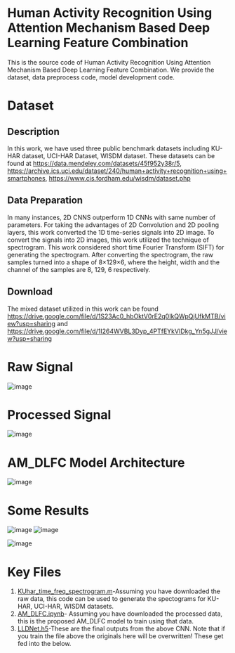 # Human Activity Recognition Using Attention Mechanism Based Deep Learning Feature Combination

This is the source code of Human Activity Recognition Using Attention Mechanism Based Deep Learning Feature Combination. We provide the dataset, data preprocess code, model development code.

# Dataset
## Description 
In this work, we have used three public benchmark datasets including KU-HAR dataset, UCI-HAR Dataset, WISDM dataset. These datasets can be found at https://data.mendeley.com/datasets/45f952y38r/5, https://archive.ics.uci.edu/dataset/240/human+activity+recognition+using+smartphones, https://www.cis.fordham.edu/wisdm/dataset.php

## Data Preparation
In many instances, 2D CNNS outperform 1D CNNs with same number of parameters. For taking the advantages of 2D Convolution and 2D pooling layers, this work converted the 1D time-series signals into 2D image. To convert the signals into 2D images, this work utilized the technique of spectrogram. This work considered short time Fourier Transform (SIFT) for generating the spectrogram. After converting the spectrogram, the raw samples turned into a shape of 8×129×6, where the height, width and the channel of the samples are 8, 129, 6 respectively.

## Download
The mixed dataset utilized in this work can be found https://drive.google.com/file/d/1S23Ac0_hbOktV0rE2q0IkQWpQjUfkMTB/view?usp=sharing 
and https://drive.google.com/file/d/1I264WVBL3Dyp_4PTfEYkVIDkg_Yn5gJJ/view?usp=sharing



# Raw Signal
![image](https://github.com/Masrur02/AM_DLFC/assets/33350185/686949aa-30c1-4aa2-8f5b-2a76ec984d81)

# Processed Signal
![image](https://github.com/Masrur02/AM_DLFC/assets/33350185/ee0f685a-e040-48bf-b147-c3aada0f57f4)

# AM_DLFC Model Architecture
![image](https://github.com/Masrur02/AM_DLFC/assets/33350185/7602bc2a-238c-49a9-9c1e-bb2ba40341d2)

# Some Results
![image](https://github.com/Masrur02/AM_DLFC/assets/33350185/69768ec9-1fb1-45aa-a72b-a73a62c8c44c)
![image](https://github.com/Masrur02/AM_DLFC/assets/33350185/94b19339-10f3-4428-bd83-6c4ebce7b6b5)

![image](https://github.com/Masrur02/AM_DLFC/assets/33350185/4bf84c7c-f903-40e0-aa2c-0b4b583a845f)

# Key Files
1. [KUhar_time_freq_spectrogram.m](https://github.com/Masrur02/AM_DLFC/blob/main/KUhar_time_freq_spectrogram.m)-Assuming you have downloaded the raw data, this code can be used to generate the spectograms for KU-HAR, UCI-HAR, WISDM datasets.
2. [AM_DLFC.ipynb](https://github.com/Masrur02/AM_DLFC/blob/main/AM_DLFC.ipynb)- Assuming you have downloaded the processed data, this is the proposed AM_DLFC model to train using that data.
3. [LLDNet.h5](https://github.com/Masrur02/LLDNet/blob/main/LLDNet.h5)-These are the final outputs from the above CNN. Note that if you train the file above the originals here will be overwritten! These get fed into the below.


